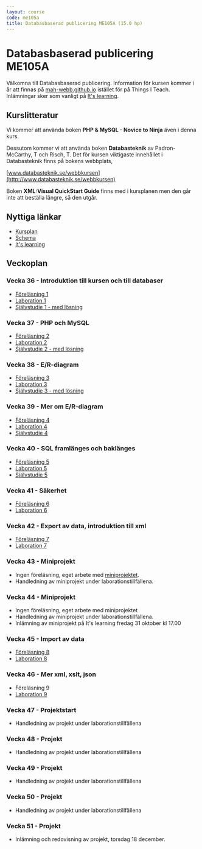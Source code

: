 ```yaml
---
layout: course
code: me105a
title: Databasbaserad publicering ME105A (15.0 hp)
---
```


# Databasbaserad publicering ME105A

Välkomna till Databasbaserad publicering. Information för kursen kommer i år att finnas på [mah-webb.github.io](http://mah-webb.github.io) istället för på Things I Teach. Inlämningar sker som vanligt på [It's learning][itslearning]. 

## Kurslitteratur

Vi kommer att använda boken **PHP & MySQL - Novice to Ninja** även i denna kurs. 

Dessutom kommer vi att använda boken **Databasteknik** av Padron-McCarthy, T och Risch, T. Det för kursen viktigaste innehållet i Databasteknik finns på bokens webbplats, 

[www.databasteknik.se/webbkursen](http://www.databasteknik.se/webbkursen)

Boken **XML:Visual QuickStart Guide** finns med i kursplanen men den går inte att beställa längre, så den utgår. 

## Nyttiga länkar

* [Kursplan][kursplan]
* [Schema][schema]
* [It's learning][itslearning]

## Veckoplan

### Vecka 36 - Introduktion till kursen och till databaser

- [Föreläsning 1](lectures/lecture1.html)
- [Laboration 1](exercises/lab1.html)
- [Självstudie 1 - med lösning](assignments/self1.html)


### Vecka 37 - PHP och MySQL

- [Föreläsning 2](lectures/lecture2.html)
- [Laboration 2](exercises/lab2.html)
- [Självstudie 2 - med lösning](assignments/self2.html)


### Vecka 38 - E/R-diagram

- [Föreläsning 3](lectures/lecture3.html)
- [Laboration 3](exercises/lab3.html)
- [Självstudie 3 - med lösning](assignments/self3.html)

### Vecka 39 - Mer om E/R-diagram

- [Föreläsning 4](lectures/lecture4.html)
- [Laboration 4](exercises/lab4.html)
- [Självstudie 4](assignments/self4.html)

### Vecka 40 - SQL framlänges och baklänges

- [Föreläsning 5](lectures/lecture5.html)
- [Laboration 5](exercises/lab5.html)
- [Självstudie 5](assignments/self5.html)

### Vecka 41 - Säkerhet

- [Föreläsning 6](lectures/lecture6.html)
- [Laboration 6](exercises/lab6.html)


### Vecka 42 - Export av data, introduktion till xml

- [Föreläsning 7](lectures/lecture7.html)
- [Laboration 7](exercises/lab7.html)


### Vecka 43 - Miniprojekt

- Ingen föreläsning, eget arbete med [miniprojektet](projects/miniproject.html). 
- Handledning av miniprojekt under laborationstillfällena. 

### Vecka 44 - Miniprojekt

- Ingen föreläsning, eget arbete med miniprojektet
- Handledning av miniprojekt under laborationstillfällena. 
- Inlämning av miniprojekt på It's learning fredag 31 oktober kl 17.00

### Vecka 45 - Import av data

- [Föreläsning 8](lectures/lecture8.html)
- [Laboration 8](exercises/lab8.html)

### Vecka 46 - Mer xml, xslt, json

- Föreläsning 9
- [Laboration 9](exercises/lab9.html)

### Vecka 47 - Projektstart

- Handledning av projekt under laborationstillfällena

### Vecka 48 - Projekt

- Handledning av projekt under laborationstillfällena

### Vecka 49 - Projekt

- Handledning av projekt under laborationstillfällena

### Vecka 50 - Projekt

- Handledning av projekt under laborationstillfällena

### Vecka 51 - Projekt

- Inlämning och redovisning av projekt, torsdag 18 december.

[kursplan]: http://edu.mah.se/me105a#Syllabus
[schema]: http://schema.mah.se/setup/jsp/SchemaGrafik.jsp?intervallTyp=m&sprak=SV&sokMedAND=false&intervallAntal=6&startDatum=idag&resurser=k.ME105A-20142-TS342-
[itslearning]: https://mah.itslearning.com

